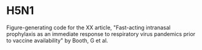 # H5N1
 Figure-generating code for the XX article, "Fast-acting intranasal prophylaxis as an immediate response to respiratory virus pandemics prior to vaccine availability" by Booth, G et al.
